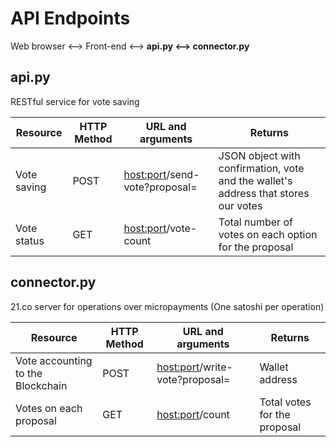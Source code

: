 # API Endpoints


Web browser <--> Front-end <--> **api.py <--> connector.py**

## api.py
RESTful service for vote saving

Resource | HTTP Method | URL and arguments | Returns
----|-----|----- |-----|
Vote saving | POST | <host:port>/send-vote?proposal=<string> | JSON object with confirmation, vote and the wallet's address that stores our votes
Vote status | GET | <host:port>/vote-count | Total number of votes on each option for the proposal



## connector.py
21.co server for operations over micropayments (One satoshi per operation)

Resource | HTTP Method | URL and arguments | Returns
----|-----|-----|-----|
Vote accounting to the Blockchain | POST |  <host:port>/write-vote?proposal=<string> | Wallet address
Votes on each proposal | GET | <host:port>/count | Total votes for the proposal
